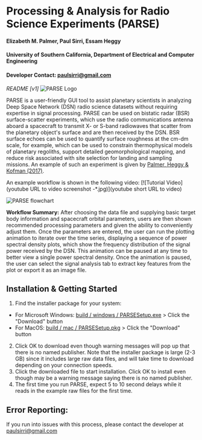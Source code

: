 # Processing & Analysis for Radio Science Experiments (PARSE)
#### Elizabeth M. Palmer, Paul Sirri, Essam Heggy
#### University of Southern California, Department of Electrical and Computer Engineering
#### Developer Contact: paulsirri@gmail.com
*README [v1]*
![PARSE Logo](src/main/resources/base/PARSE_USC_logo_bw_red.png)

PARSE is a user-friendly GUI tool to assist planetary scientists in analyzing Deep Space Network (DSN) radio science datasets without requiring expertise in signal processing. PARSE can be used on bistatic radar (BSR) surface-scatter experiments, which use the radio communications antenna aboard a spacecraft to transmit X- or S-band radiowaves that scatter from the planetary object's surface and are then received by the DSN. BSR surface echoes can be used to quantify surface roughness at the cm-dm scale, for example, which can be used to constrain thermophysical models of planetary regoliths, support detailed geomorphological mapping, and reduce risk associated with site selection for landing and sampling missions. An example of such an experiment is given by [Palmer, Heggy & Kofman (2017)](https://doi.org/10.1038/s41467-017-00434-6).

An example workflow is shown in the following video:
[![Tutorial Video](youtube URL to video screenshot -*.jpg)](youtube short URL to video)

![PARSE flowchart](src/main/resources/base/softwareX_fig_flowchart_v5.png)

**Workflow Summary:** After choosing the data file and supplying basic target body information and spacecraft orbital parameters, users are then shown recommended processing parameters and given the ability to conveniently adjust them. Once the parameters are entered, the user can run the plotting animation to iterate over the time series, displaying a sequence of power spectral density plots, which show the frequency distribution of the signal power received by the DSN. This animation can be paused at any time to better view a single power spectral density. Once the animation is paused, the user can select the signal analysis tab to extract key features from the plot or export it as an image file.

## Installation & Getting Started

1. Find the installer package for your system:
- For Microsoft Windows: [build / windows / PARSESetup.exe](https://github.com/PARSE-team/PARSE/tree/main/build/windows/PARSESetup.exe) > Click the "Download" button
- For MacOS: [build / mac / PARSESetup.pkg](https://github.com/PARSE-team/PARSE/tree/main/build/mac/PARSESetup.pkg) > Click the "Download" button
2. Click OK to download even though warning messages will pop up that there is no named publisher. Note that the installer package is large (2-3 GB) since it includes large raw data files, and will take time to download depending on your connection speeds.
3. Click the downloaded file to start installation. Click OK to install even though may be a warning message saying there is no named publisher.
4. The first time you run PARSE, expect 5 to 10 second delays while it reads in the example raw files for the first time.

## Error Reporting:
If you run into issues with this process, please contact the developer at paulsirri@gmail.com
